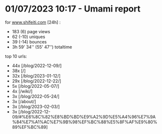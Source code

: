 # 01/07/2023 10:17 - Umami report
for www.shifeiti.com [24h] :

 - 183 (6) page views
 - 62 (-10) uniques
 - 39 (-14) bounces
 - 3h 59' 34'' (55' 47'') totaltime


top 10 urls:
 - 44x [/blog/2022-12-09/]
 - 38x [/]
 - 32x [/blog/2023-01-12/]
 - 29x [/blog/2022-12-22/]
 - 5x [/blog/2022-05-07/]
 - 4x [/wiki/]
 - 3x [/blog/2022-05-24/]
 - 3x [/about/]
 - 3x [/blog/2023-02-03/]
 - 3x [/blog/2022-12-09/#%E6%8C%82%E8%BD%BD%E9%A2%9D%E5%A4%96%E7%9A%84%E7%A1%AC%E7%9B%98%EF%BC%88%E5%8F%AF%E9%80%89%EF%BC%89]


